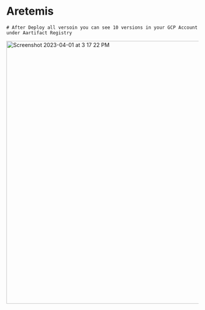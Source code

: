 # Aretemis
```
# After Deploy all versoin you can see 10 versions in your GCP Account under Aartifact Registry
```

<img width="689" alt="Screenshot 2023-04-01 at 3 17 22 PM" src="https://user-images.githubusercontent.com/103330632/229312876-5aec17e7-f5c0-40bd-88c7-cfac137d64eb.png">